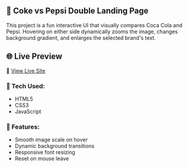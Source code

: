## 🥤 Coke vs Pepsi Double Landing Page

This project is a fun interactive UI that visually compares Coca Cola and Pepsi. Hovering on either side dynamically zooms the image, changes background gradient, and enlarges the selected brand's text.


## 🌐 Live Preview
🔗 [View Live Site](https://tubhyam14.github.io/randomColorGenerator/) 


### 🔧 Tech Used:
- HTML5
- CSS3 
- JavaScript 

### 🎯 Features:
- Smooth image scale on hover
- Dynamic background transitions
- Responsive font resizing
- Reset on mouse leave

